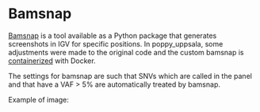 # Bamsnap

[Bamsnap](https://github.com/parklab/bamsnap) is a tool available as a Python package that generates screenshots in IGV for specific positions.
In poppy_uppsala, some adjustments were made to the original code and the custom bamsnap is [containerized](https://hub.docker.com/layers/hydragenetics/bamsnap/0.2.19/images/sha256-934518c699d724a3e949e0855c8ca40a48013e49c93b7d15c6fcf99cd2e41b5a) with Docker.

The settings for bamsnap are such that SNVs which are called in the panel and that have a VAF > 5%
are automatically treated by bamsnap.

Example of image:

